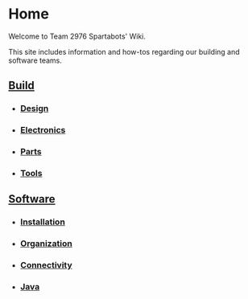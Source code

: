 # Home
Welcome to Team 2976 Spartabots' Wiki.

This site includes information and how-tos regarding our building and software teams.

## [Build](/build)
- ### [Design](/build/design)

- ### [Electronics](/build/electronics)

- ### [Parts](/build/parts)

- ### [Tools](/build/tools)

## [Software](/software)
- ### [Installation](/software/installation)

- ### [Organization](/software/organization)

- ### [Connectivity](/software/connectivity)

- ### [Java](/software/java)
